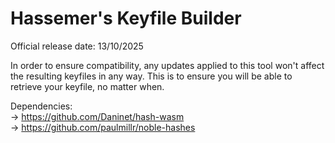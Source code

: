 # Hassemer's Keyfile Builder

Official release date: 13/10/2025

In order to ensure compatibility, any updates applied to this tool won't affect the resulting keyfiles in any way. This is to ensure you will be able to retrieve your keyfile, no matter when.

Dependencies:<br>
→ https://github.com/Daninet/hash-wasm<br>
→ https://github.com/paulmillr/noble-hashes<br>

